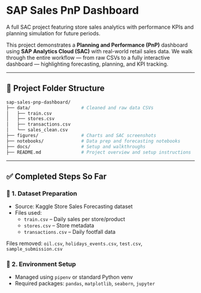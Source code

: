 # SAP Sales PnP Dashboard

A full SAC project featuring store sales analytics with performance KPIs and planning simulation for future periods.

This project demonstrates a **Planning and Performance (PnP)** dashboard using **SAP Analytics Cloud (SAC)** with real-world retail sales data. We walk through the entire workflow — from raw CSVs to a fully interactive dashboard — highlighting forecasting, planning, and KPI tracking.

---

## 📁 Project Folder Structure

```bash
sap-sales-pnp-dashboard/
├── data/                   # Cleaned and raw data CSVs
│   ├── train.csv
│   ├── stores.csv
│   ├── transactions.csv
│   └── sales_clean.csv
├── figures/                # Charts and SAC screenshots
├── notebooks/              # Data prep and forecasting notebooks
├── docs/                   # Setup and walkthroughs
├── README.md               # Project overview and setup instructions
```

---

## ✅ Completed Steps So Far

### 🔹 1. Dataset Preparation

- Source: Kaggle Store Sales Forecasting dataset
- Files used:
  - `train.csv` – Daily sales per store/product
  - `stores.csv` – Store metadata
  - `transactions.csv` – Daily footfall data

Files removed: `oil.csv`, `holidays_events.csv`, `test.csv`, `sample_submission.csv`

### 🔹 2. Environment Setup

- Managed using `pipenv` or standard Python venv
- Required packages: `pandas`, `matplotlib`, `seaborn`, `jupyter`

